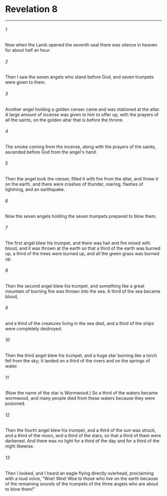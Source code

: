 # Revelation 8
***



###### 1 
Now when the Lamb opened the seventh seal there was silence in heaven for about half an hour. 

###### 2 
Then I saw the seven angels who stand before God, and seven trumpets were given to them. 

###### 3 
Another angel holding a golden censer came and was stationed at the altar. A large amount of incense was given to him to offer up, with the prayers of all the saints, on the golden altar that is before the throne. 

###### 4 
The smoke coming from the incense, along with the prayers of the saints, ascended before God from the angel's hand. 

###### 5 
Then the angel took the censer, filled it with fire from the altar, and threw it on the earth, and there were crashes of thunder, roaring, flashes of lightning, and an earthquake. 

###### 6 
Now the seven angels holding the seven trumpets prepared to blow them. 

###### 7 
The first angel blew his trumpet, and there was hail and fire mixed with blood, and it was thrown at the earth so that a third of the earth was burned up, a third of the trees were burned up, and all the green grass was burned up. 

###### 8 
Then the second angel blew his trumpet, and something like a great mountain of burning fire was thrown into the sea. A third of the sea became blood, 

###### 9 
and a third of the creatures living in the sea died, and a third of the ships were completely destroyed. 

###### 10 
Then the third angel blew his trumpet, and a huge star burning like a torch fell from the sky; it landed on a third of the rivers and on the springs of water. 

###### 11 
(Now the name of the star is Wormwood.) So a third of the waters became wormwood, and many people died from these waters because they were poisoned. 

###### 12 
Then the fourth angel blew his trumpet, and a third of the sun was struck, and a third of the moon, and a third of the stars, so that a third of them were darkened. And there was no light for a third of the day and for a third of the night likewise. 

###### 13 
Then I looked, and I heard an eagle flying directly overhead, proclaiming with a loud voice, "Woe! Woe! Woe to those who live on the earth because of the remaining sounds of the trumpets of the three angels who are about to blow them!"
